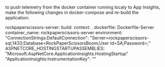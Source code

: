 to push telemetry from the docker container running localy to App Insights, make the following changes in docker-compose and re-build the application:

rockpaperscissors-server:
    build:
      context: .
      dockerfile: Dockerfile-Server
    container_name: rockpaperscissors-server
    environment:
      "ConnectionStrings:DefaultConnection": "Server=rockpaperscissors-sql,1433;Database=RockPaperScissorsBoom;User Id=SA;Password=<Password Here>;"
      ASPNETCORE_HOSTINGSTARTUPASSEMBLIES: "Microsoft.AspNetCore.ApplicationInsights.HostingStartup"
      "ApplicationInsights:InstrumentationKey": "<AppInsights Instrumentation Key here-delete the parenthesis>"
